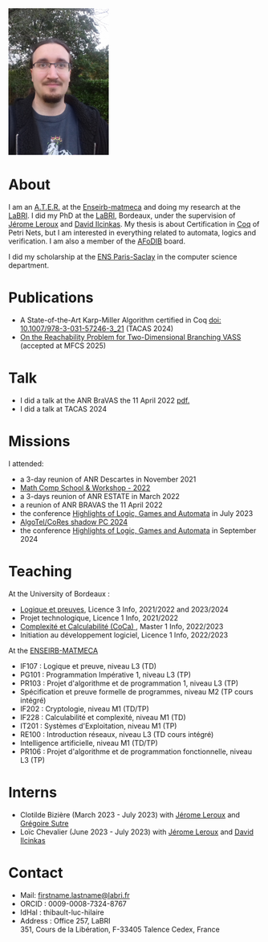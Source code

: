 
<img src="/images/20211020_091204.jpg" alt="avatar" width="200"/>

# About

I am an [A.T.E.R.](https://www.education.gouv.fr/attache-temporaire-d-enseignement-et-de-recherche-ater-12767) at the [Enseirb-matmeca](https://enseirb-matmeca.bordeaux-inp.fr/fr) and doing my research at the [LaBRI](https://www.labri.fr/). I did my PhD at the [LaBRI](https://www.labri.fr/), Bordeaux, under the supervision of [Jérome Leroux](https://www.labri.fr/perso/leroux/) and [David Ilcinkas](https://www.labri.fr/perso/ilcinkas/). My thesis is about Certification in [Coq](https://coq.inria.fr/) of Petri Nets, but I am interested in everything related to automata, logics and verification.
I am also a member of the [AFoDIB](https://afodib.labri.fr/) board.

I did my scholarship at the [ENS Paris-Saclay](https://ens-paris-saclay.fr/) in the computer science department.

# Publications

- A State-of-the-Art Karp-Miller Algorithm certified in Coq [doi: 10.1007/978-3-031-57246-3_21](https://doi.org/10.1007/978-3-031-57246-3_21) (TACAS 2024)
- [On the Reachability Problem for Two-Dimensional Branching VASS](https://arxiv.org/abs/2506.22561) (accepted at MFCS 2025)

# Talk

- I did a talk at the ANR BraVAS the 11 April 2022 <a href="/Talks/Presentation_BRAVASS.pdf">pdf.</a>
- I did a talk at TACAS 2024

# Missions

I attended:
-  a 3-day reunion of ANR Descartes in November 2021
- [Math Comp School & Workshop - 2022](https://mathcomp-schools.gitlabpages.inria.fr/2022-12-school/)
-  a 3-days reunion of ANR ESTATE in March 2022
-  a reunion of ANR BRAVAS the 11 April 2022
-  the conference [Highlights of Logic, Games and Automata](https://highlights-conference.org) in July 2023
-  [AlgoTel/CoRes shadow PC 2024](https://shadowpc-rsd.cnrs.fr/)
-  the conference [Highlights of Logic, Games and Automata](https://highlights-conference.org) in September 2024



# Teaching

At the University of Bordeaux :
- [Logique et preuves](https://formations.u-bordeaux.fr/#/details-formation?type=enseignement&id=29564), Licence 3 Info, 2021/2022 and 2023/2024
- Projet technologique, Licence 1 Info, 2021/2022
- [Complexité et Calculabilité (CoCa) ](https://www.labri.fr/perso/anca/MC.html), Master 1 Info, 2022/2023
- Initiation au développement logiciel, Licence 1 Info, 2022/2023

At the [ENSEIRB-MATMECA](https://enseirb-matmeca.bordeaux-inp.fr/fr)
- IF107 : Logique et preuve, niveau L3 (TD)
- PG101 : Programmation Impérative 1, niveau L3 (TP)
- PR103 : Projet d'algorithme et de programmation 1, niveau L3 (TP)
- Spécification et preuve formelle de programmes, niveau M2 (TP cours intégré)
- IF202 : Cryptologie, niveau M1 (TD/TP)
- IF228 : Calculabilité et complexité, niveau M1 (TD)
-  IT201 : Systèmes d'Exploitation, niveau M1 (TP)
- RE100 : Introduction réseaux, niveau L3 (TD cours intégré)
- Intelligence artificielle, niveau M1 (TD/TP)
- PR106 : Projet d'algorithme et de programmation fonctionnelle, niveau L3 (TP)


# Interns
- Clotilde Bizière (March 2023 - July 2023) with [Jérome Leroux](https://www.labri.fr/perso/leroux/) and [Grégoire Sutre](https://www.labri.fr/perso/sutre/)
- Loïc Chevalier (June 2023 - July 2023) with [Jérome Leroux](https://www.labri.fr/perso/leroux/) and [David Ilcinkas](https://www.labri.fr/perso/ilcinkas/)


# Contact

- Mail: firstname.lastname@labri.fr
- ORCID : 0009-0008-7324-8767
- IdHal : thibault-luc-hilaire
- Address : Office 257, LaBRI  
351, Cours de la Libération, F-33405 Talence Cedex, France
